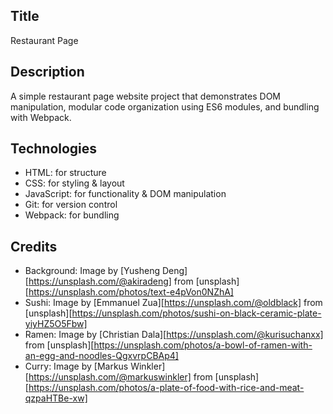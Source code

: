 ## Title
Restaurant Page

## Description
A simple restaurant page website project that demonstrates DOM manipulation, modular code organization using ES6 modules, and bundling with Webpack.

## Technologies
- HTML: for structure
- CSS: for styling & layout
- JavaScript: for functionality & DOM manipulation
- Git: for version control
- Webpack: for bundling

## Credits
- Background: Image by [Yusheng Deng][https://unsplash.com/@akiradeng] from [unsplash][https://unsplash.com/photos/text-e4pVon0NZhA]
- Sushi: Image by [Emmanuel Zua][https://unsplash.com/@oldblack] from [unsplash][https://unsplash.com/photos/sushi-on-black-ceramic-plate-yiyHZ5O5Fbw]
- Ramen: Image by [Christian Dala][https://unsplash.com/@kurisuchanxx] from [unsplash][https://unsplash.com/photos/a-bowl-of-ramen-with-an-egg-and-noodles-QgxvrpCBAp4]
- Curry: Image by [Markus Winkler][https://unsplash.com/@markuswinkler] from [unsplash][https://unsplash.com/photos/a-plate-of-food-with-rice-and-meat-qzpaHTBe-xw]